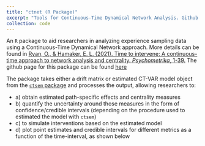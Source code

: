 ```yaml
---
title: "ctnet (R Package)"
excerpt: "Tools for Continuous-Time Dynamical Network Analysis. Github page: <https://github.com/ryanoisin/ctnet>"
collection: code
---
```


An `R` package to aid researchers in analyzing experience sampling data using a Continuous-Time Dynamical Network approach.
More details can be found in [Ryan, O., & Hamaker, E. L. (2021). Time to intervene: A continuous-time approach to network analysis and centrality. *Psychometrika*, 1-39.](https://link.springer.com/article/10.1007/s11336-021-09767-0)
The github page for this package can be found [here](https://github.com/ryanoisin/ctnet) 

The package takes either a drift matrix or estimated CT-VAR model object from the [`ctsem` package](https://github.com/cdriveraus/ctsem) and processes the output, allowing researchers to:
  - a) obtain estimated path-specific effects and centrality measures 
  - b) quantify the uncertainty around those measures in the form of confidence/credible intervals (depending on the procedure used to estimated the model with `ctsem`) 
  - c) to simulate interventions based on the estimated model
  - d) plot point estimates and credible intervals for different metrics as a function of the time-interval, as shown below
  

